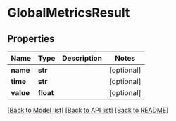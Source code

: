 # GlobalMetricsResult

## Properties
Name | Type | Description | Notes
------------ | ------------- | ------------- | -------------
**name** | **str** |  | [optional] 
**time** | **str** |  | [optional] 
**value** | **float** |  | [optional] 

[[Back to Model list]](../README.md#documentation-for-models) [[Back to API list]](../README.md#documentation-for-api-endpoints) [[Back to README]](../README.md)

